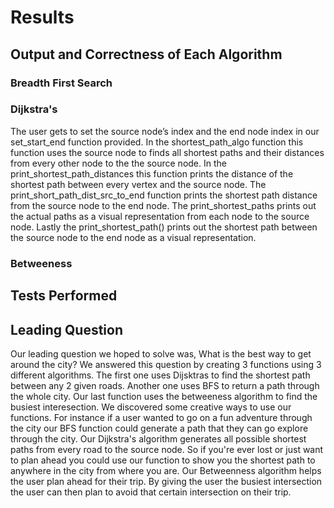 # Results

## Output and Correctness of Each Algorithm

### Breadth First Search 



### Dijkstra's

The user gets to set the source node’s index and the end node index in our set_start_end function provided. In the shortest_path_algo function this function uses the source node to finds all shortest paths and their distances from every other node to the the source node. In the print_shortest_path_distances this function prints the distance of the shortest path between every vertex and the source node. The print_short_path_dist_src_to_end function prints the shortest path distance from the source node to the end node. The print_shortest_paths prints out the actual paths as a visual representation from each node to the source node. Lastly the print_shortest_path() prints out the shortest path between the source node to the end node as a visual representation.

### Betweeness 


## Tests Performed

## Leading Question 

Our leading question we hoped to solve was, What is the best way to get around the city? We answered this question by creating 3 functions using 3 different algorithms. The first one uses Dijsktras to find the shortest path between any 2 given roads. Another one uses BFS to return a path through the whole city. Our last function uses the betweeness algorithm to find the busiest interesection. We discovered some creative ways to use our functions. For instance if a user wanted to go on a fun adventure through the city our BFS function could generate a path that they can go explore through the city. Our Dijkstra's algorithm generates all possible shortest paths from every road to the source node. So if you're ever lost or just want to plan ahead you could use our function to show you the shortest path to anywhere in the city from where you are. Our Betweenness algorithm helps the user plan ahead for their trip. By giving the user the busiest intersection the user can then plan to avoid that certain intersection on their trip.






